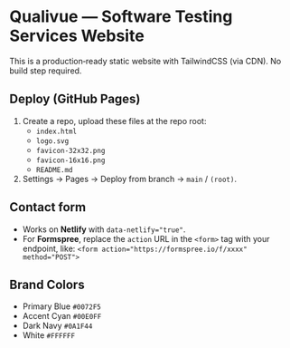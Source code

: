 # Qualivue — Software Testing Services Website

This is a production‑ready static website with TailwindCSS (via CDN). No build step required.

## Deploy (GitHub Pages)
1. Create a repo, upload these files at the repo root:
   - `index.html`
   - `logo.svg`
   - `favicon-32x32.png`
   - `favicon-16x16.png`
   - `README.md`
2. Settings → Pages → Deploy from branch → `main` / `(root)`.

## Contact form
- Works on **Netlify** with `data-netlify="true"`.
- For **Formspree**, replace the `action` URL in the `<form>` tag with your endpoint, like:
  `<form action="https://formspree.io/f/xxxx" method="POST">`

## Brand Colors
- Primary Blue `#0072F5`
- Accent Cyan  `#00E0FF`
- Dark Navy    `#0A1F44`
- White        `#FFFFFF`
